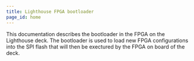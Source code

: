 ```yaml
---
title: Lighthouse FPGA bootloader
page_id: home 
---
```


This documentation describes the bootloader in the FPGA on the Lighthouse deck.
The bootloader is used to load new FPGA configurations into the SPI flash that
will then be exectured by the FPGA on board of the deck.
